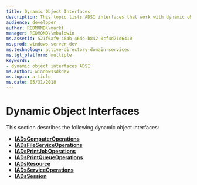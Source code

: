```yaml
---
title: Dynamic Object Interfaces
description: This topic lists ADSI interfaces that work with dynamic objects.
audience: developer
author: REDMOND\\markl
manager: REDMOND\\mbaldwin
ms.assetid: 521f6af9-464b-46de-b842-0cf4d71d6410
ms.prod: windows-server-dev
ms.technology: active-directory-domain-services
ms.tgt_platform: multiple
keywords:
- dynamic object interfaces ADSI
ms.author: windowssdkdev
ms.topic: article
ms.date: 05/31/2018
---
```


# Dynamic Object Interfaces

This section describes the following dynamic object interfaces:

-   [**IADsComputerOperations**](/windows/desktop/api/Iads/nn-iads-iadscomputeroperations)
-   [**IADsFileServiceOperations**](/windows/desktop/api/Iads/nn-iads-iadsfileserviceoperations)
-   [**IADsPrintJobOperations**](/windows/desktop/api/Iads/nn-iads-iadsprintjoboperations)
-   [**IADsPrintQueueOperations**](/windows/desktop/api/Iads/nn-iads-iadsprintqueueoperations)
-   [**IADsResource**](/windows/desktop/api/Iads/nn-iads-iadsresource)
-   [**IADsServiceOperations**](/windows/desktop/api/Iads/nn-iads-iadsserviceoperations)
-   [**IADsSession**](/windows/desktop/api/Iads/nn-iads-iadssession)

 

 




